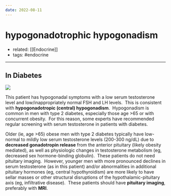 ```yaml
---
date: 2022-08-11
---
```


# hypogonadotrophic hypogonadism

- related: [[Endocrine]]
- tags: #endocrine
---

## In Diabetes

![](https://photos.thisispiggy.com/file/wikiFiles/20220811204845.png)

This patient has hypogonadal symptoms with a low serum testosterone level and low/inappropriately normal FSH and LH levels.  This is consistent with **hypogonadotropic (central) hypogonadism**.  Hypogonadism is common in men with type 2 diabetes, especially those age >65 or with concurrent obesity.  For this reason, some experts have recommended regular screening with serum testosterone in patients with diabetes.

Older (ie, age >65) obese men with type 2 diabetes typically have low-normal to mildly low serum testosterone levels (200-300 ng/dL) due to **decreased gonadotropin release** from the anterior pituitary (likely obesity mediated), as well as physiologic changes in testosterone metabolism (eg, decreased sex hormone-binding globulin).  These patients do not need pituitary imaging.  However, younger men with more pronounced declines in serum testosterone (as in this patient) and/or abnormalities in additional pituitary hormones (eg, central hypothyroidism) are more likely to have sellar masses or other structural disruptions of the hypothalamic-pituitary axis (eg, infiltrative disease).  These patients should have **pituitary imaging**, preferably with **MRI**.
